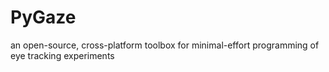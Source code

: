 PyGaze
======

an open-source, cross-platform toolbox for minimal-effort programming of eye tracking experiments
